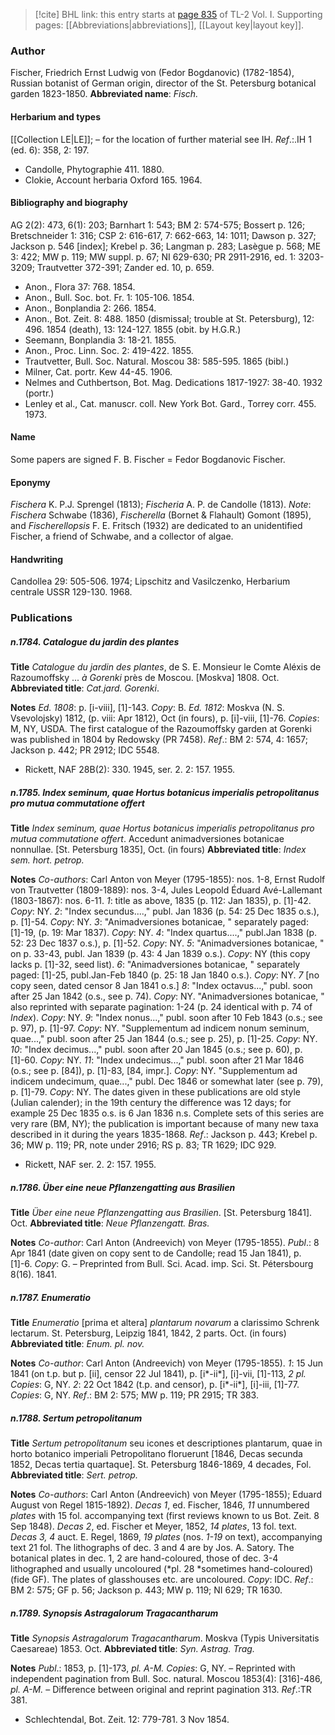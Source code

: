 > [!cite] BHL link: this entry starts at [page 835](https://www.biodiversitylibrary.org/page/33120966) of TL-2 Vol. I.
> Supporting pages: [[Abbreviations|abbreviations]], [[Layout key|layout key]].

### Author

Fischer, Friedrich Ernst Ludwig von (Fedor Bogdanovic) (1782-1854), Russian botanist of German origin, director of the St. Petersburg botanical garden 1823-1850. 
**Abbreviated name**: *Fisch.*

#### Herbarium and types

[[Collection LE|LE]]; – for the location of further material see IH.
*Ref*.:.IH 1 (ed. 6): 358, 2: 197.
- Candolle, Phytographie 411. 1880.
- Clokie, Account herbaria Oxford 165. 1964.

#### Bibliography and biography

AG 2(2): 473, 6(1): 203; Barnhart 1: 543; BM 2: 574-575; Bossert p. 126; Bretschneider 1: 316; CSP 2: 616-617, 7: 662-663, 14: 1011; Dawson p. 327; Jackson p. 546 \[index\]; Krebel p. 36; Langman p. 283; Lasègue p. 568; ME 3: 422; MW p. 119; MW suppl. p. 67; NI 629-630; PR 2911-2916, ed. 1: 3203-3209; Trautvetter 372-391; Zander ed. 10, p. 659.
- Anon., Flora 37: 768. 1854.
- Anon., Bull. Soc. bot. Fr. 1: 105-106. 1854.
- Anon., Bonplandia 2: 266. 1854.
- Anon., Bot. Zeit. 8: 488. 1850 (dismissal; trouble at St. Petersburg), 12: 496. 1854 (death), 13: 124-127. 1855 (obit. by H.G.R.)
- Seemann, Bonplandia 3: 18-21. 1855.
- Anon., Proc. Linn. Soc. 2: 419-422. 1855.
- Trautvetter, Bull. Soc. Natural. Moscou 38: 585-595. 1865 (bibl.)
- Milner, Cat. portr. Kew 44-45. 1906.
- Nelmes and Cuthbertson, Bot. Mag. Dedications 1817-1927: 38-40. 1932 (portr.)
- Lenley et al., Cat. manuscr. coll. New York Bot. Gard., Torrey corr. 455. 1973.

#### Name

Some papers are signed F. B. Fischer = Fedor Bogdanovic Fischer.

#### Eponymy

*Fischera* K. P.J. Sprengel (1813); *Fischeria* A. P. de Candolle (1813). *Note*: *Fischera* Schwabe (1836), *Fischerella* (Bornet & Flahault) Gomont (1895), and *Fischerellopsis* F. E. Fritsch (1932) are dedicated to an unidentified Fischer, a friend of Schwabe, and a collector of algae.

#### Handwriting

Candollea 29: 505-506. 1974; Lipschitz and Vasilczenko, Herbarium centrale USSR 129-130. 1968.

### Publications

##### n.1784. Catalogue du jardin des plantes

**Title**
*Catalogue du jardin des plantes*, de S. E. Monsieur le Comte Aléxis de Razoumoffsky ... *à Gorenki* près de Moscou. \[Moskva\] 1808. Oct.
**Abbreviated title**: *Cat.jard. Gorenki*.

**Notes**
*Ed. 1808*: p. \[i-viii\], \[1\]-143. *Copy*: B.
*Ed. 1812*: Moskva (N. S. Vsevolojsky) 1812, (p. viii: Apr 1812), Oct (in fours), p. \[i\]-viii, \[1\]-76. *Copies*: M, NY, USDA.
The first catalogue of the Razoumoffsky garden at Gorenki was published in 1804 by Redowsky (PR 7458).
*Ref*.: BM 2: 574, 4: 1657; Jackson p. 442; PR 2912; IDC 5548.
- Rickett, NAF 28B(2): 330. 1945, ser. 2. 2: 157. 1955.

##### n.1785. Index seminum, quae Hortus botanicus imperialis petropolitanus pro mutua commutatione offert

**Title**
*Index seminum, quae Hortus botanicus imperialis petropolitanus pro mutua commutatione offert*. Accedunt animadversiones botanicae nonnullae. \[St. Petersburg 1835\], Oct. (in fours)
**Abbreviated title**: *Index sem. hort. petrop.*

**Notes**
*Co-authors*: Carl Anton von Meyer (1795-1855): nos. 1-8, Ernst Rudolf von Trautvetter (1809-1889): nos. 3-4, Jules Leopold Éduard Avé-Lallemant (1803-1867): nos. 6-11.
*1*: title as above, 1835 (p. 112: Jan 1835), p. \[1\]-42. *Copy*: NY.
*2*: "Index secundus....," publ. Jan 1836 (p. 54: 25 Dec 1835 o.s.), p. \[1\]-54. *Copy*: NY.
*3*: "Animadversiones botanicae, " separately paged: \[1\]-19, (p. 19: Mar 1837). *Copy*: NY.
*4*: "Index quartus....," publ.Jan 1838 (p. 52: 23 Dec 1837 o.s.), p. \[1\]-52. *Copy*: NY.
*5*: "Animadversiones botanicae, " on p. 33-43, publ. Jan 1839 (p. 43: 4 Jan 1839 o.s.).
*Copy*: NY (this copy lacks p. \[1\]-32, seed list).
*6*: "Animadversiones botanicae, " separately paged: \[1\]-25, publ.Jan-Feb 1840 (p. 25: 18 Jan 1840 o.s.). *Copy*: NY.
*7* \[no copy seen, dated censor 8 Jan 1841 o.s.\]
*8*: "Index octavus...," publ. soon after 25 Jan 1842 (o.s., see p. 74). *Copy*: NY. "Animadversiones botanicae, " also reprinted with separate pagination: 1-24 (p. 24 identical with p. 74 of *Index*). *Copy*: NY.
*9*: "Index nonus...," publ. soon after 10 Feb 1843 (o.s.; see p. 97), p. \[1\]-97. *Copy*: NY. "Supplementum ad indicem nonum seminum, quae...," publ. soon after 25 Jan 1844 (o.s.; see p. 25), p. \[1\]-25. *Copy*: NY.
*10*: "Index decimus...," publ. soon after 20 Jan 1845 (o.s.; see p. 60), p. \[1\]-60. *Copy*: NY.
*11*: "Index undecimus...," publ. soon after 21 Mar 1846 (o.s.; see p. \[84\]), p. \[1\]-83, \[84, impr.\]. *Copy*: NY.
"Supplementum ad indicem undecimum, quae...," publ. Dec 1846 or somewhat later (see p. 79), p. \[1\]-79. *Copy*: NY.
The dates given in these publications are old style (Julian calender); in the 19th century the difference was 12 days; for example 25 Dec 1835 o.s. is 6 Jan 1836 n.s. Complete sets of this series are very rare (BM, NY); the publication is important because of many new taxa described in it during the years 1835-1868.
*Ref*.: Jackson p. 443; Krebel p. 36; MW p. 119; PR, note under 2916; RS p. 83; TR 1629; IDC 929.
- Rickett, NAF ser. 2. 2: 157. 1955.

##### n.1786. Über eine neue Pflanzengatting aus Brasilien

**Title**
*Über eine neue Pflanzengatting aus Brasilien*. \[St. Petersburg 1841\]. Oct.
**Abbreviated title**: *Neue Pflanzengatt. Bras.*

**Notes**
*Co-author*: Carl Anton (Andreevich) von Meyer (1795-1855).
*Publ*.: 8 Apr 1841 (date given on copy sent to de Candolle; read 15 Jan 1841), p. \[1\]-6.
*Copy*: G. – Preprinted from Bull. Sci. Acad. imp. Sci. St. Pétersbourg 8(16). 1841.

##### n.1787. Enumeratio

**Title**
*Enumeratio* \[prima et altera\] *plantarum novarum* a clarissimo Schrenk lectarum. St. Petersburg, Leipzig 1841, 1842, 2 parts. Oct. (in fours)
**Abbreviated title**: *Enum. pl. nov.*

**Notes**
*Co-author*: Carl Anton (Andreevich) von Meyer (1795-1855).
*1*: 15 Jun 1841 (on t.p. but p. \[ii\], censor 22 Jul 1841), p. \[i\*-ii\*\], \[i\]-vii, \[1\]-113, *2 pl. Copies*: G, NY.
*2*: 22 Oct 1842 (t.p. and censor), p. \[i\*-ii\*\], \[i\]-iii, \[1\]-77. *Copies*: G, NY.
*Ref*.: BM 2: 575; MW p. 119; PR 2915; TR 383.

##### n.1788. Sertum petropolitanum

**Title**
*Sertum petropolitanum* seu icones et descriptiones plantarum, quae in horto botanico imperiali Petropolitano floruerunt \[1846, Decas secunda 1852, Decas tertia quartaque\]. St. Petersburg 1846-1869, 4 decades, Fol.
**Abbreviated title**: *Sert. petrop.*

**Notes**
*Co-authors*: Carl Anton (Andreevich) von Meyer (1795-1855); Eduard August von Regel 1815-1892).
*Decas 1*, ed. Fischer, 1846, *11* unnumbered *plates* with 15 fol. accompanying text (first reviews known to us Bot. Zeit. 8 Sep 1848).
*Decas 2*, ed. Fischer et Meyer, 1852, *14 plates*, 13 fol. text.
*Decas 3, 4* auct. E. Regel, 1869, *19 plates* (nos. *1-19* on text), accompanying text 21 fol. The lithographs of dec. 3 and 4 are by Jos. A. Satory. The botanical plates in dec. 1, 2 are hand-coloured, those of dec. 3-4 lithographed and usually uncoloured (*pl. 28 *sometimes hand-coloured) (fide GF). The plates of glasshouses etc. are uncoloured.
*Copy*: IDC.
*Ref*.: BM 2: 575; GF p. 56; Jackson p. 443; MW p. 119; NI 629; TR 1630.

##### n.1789. Synopsis Astragalorum Tragacantharum

**Title**
*Synopsis Astragalorum Tragacantharum*. Moskva (Typis Universitatis Caesareae) 1853. Oct.
**Abbreviated title**: *Syn. Astrag. Trag.*

**Notes**
*Publ*.: 1853, p. \[1\]-173, *pl. A-M. Copies*: G, NY. – Reprinted with independent pagination from Bull. Soc. natural. Moscou 1853(4): \[316\]-486, *pl. A-M.* – Difference between original and reprint pagination 313.
*Ref*.:TR 381.
- Schlechtendal, Bot. Zeit. 12: 779-781. 3 Nov 1854.

